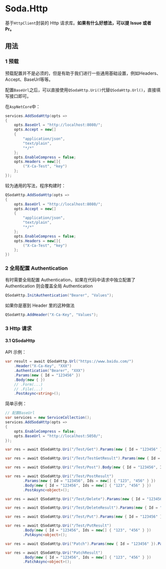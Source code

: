 # Soda.Http

基于`HttpClient`封装的 Http 请求库。**如果有什么好想法，可以提 Issue 或者 Pr。**

## 用法

### 1 预载

预载配置并不是必须的，但是有助于我们进行一些通用基础设置，例如Headers、Accept、BaseUrl等等。

配置`BaseUrl`之后，可以直接使用`QSodaHttp.Uri()`代替`QSodaHttp.Url()`，直接填写接口即可。

在`AspNetCore`中：

```csharp
services.AddSodaHttp(opts =>
{
    opts.BaseUrl = "http://localhost:8080/";
    opts.Accept = new[]
    {
        "application/json",
        "text/plain",
        "*/*"
    };
    opts.EnableCompress = false;
    opts.Headers = new[]{
        ("X-Ca-Test", "key")
    };
});
```

较为通用的写法，程序构建时：

```csharp
QSodaHttp.AddSodaHttp(opts =>
{
    opts.BaseUrl = "http://localhost:8080/";
    opts.Accept = new[]
    {
        "application/json",
        "text/plain",
        "*/*"
    };
    opts.EnableCompress = false;
    opts.Headers = new[]{
        ("X-Ca-Test", "key")
    };
})
```

### 2 全局配置 Authentication

有时需要全局配置 Authentication，如果在代码中请求中独立配置了 Authentication 则会覆盖全局 Authentication

```csharp
QSodaHttp.InitAuthentication("Bearer", "Values");
```

如果你是塞到 Header 里的这种做法

```csharp
QSodaHttp.AddHeader("X-Ca-Key", "Values");
```

### 3 Http 请求

#### 3.1 QSodaHttp

API 示例：

```csharp
var result = await QSodaHttp.Url("https://www.baidu.com/")
    .Header("X-Ca-Key", "XXX")
    .Authentication("Bearer", "XXX")
    .Params(new { Id = "123456" })
    .Body(new { })
    // .Form(...)
    // .File(...)
    .PostAsync<string>();
```

简单示例：

```csharp
// 配置BaseUrl
var services = new ServiceCollection();
services.AddSodaHttp(opts =>
{
    opts.EnableCompress = false;
    opts.BaseUrl = "http://localhost:5050/";
});
```

```csharp
var res = await QSodaHttp.Uri("/Test/Get").Params(new { Id = "123456" }).GetAsync<object>();
```

```csharp
var res = await QSodaHttp.Uri("/Test/TestGetResult").Params(new { Id = "123456", Ids = new[] { "123", "456" } }).GetAsync<object>();
```

```csharp
var res = await QSodaHttp.Uri("/Test/Post").Body(new { Id = "123456", Ids = new[] { "123", "456" } }).PostAsync<object>();
```

```csharp
var res = await QSodaHttp.Uri("/Test/PostResult")
        .Params(new { Id = "123456", Ids = new[] { "123", "456" } })
        .Body(new { Id = "123456", Ids = new[] { "123", "456" } })
        .PostAsync<object>();
```

```csharp
var res = await QSodaHttp.Uri("/Test/Delete").Params(new { Id = "123456" }).DeleteAsync<object>();
```

```csharp
var res = await QSodaHttp.Uri("/Test/DeleteResult").Params(new { Id = "123456", Ids = new[] { "123", "456" } }).DeleteAsync<object>();
```

```csharp
var res = await QSodaHttp.Uri("/Test/Put").Params(new { Id = "123456" }).PutAsync<object>();
```

```csharp
var res = await QSodaHttp.Uri("/Test/PutResult")
        .Body(new { Id = "123456", Ids = new[] { "123", "456" } })
        .PutAsync<object>();
```

```csharp
var res = await QSodaHttp.Uri("Patch").Params(new { Id = "123456" }).PatchAsync<object>();
```

```csharp
var res = await QSodaHttp.Uri("PatchResult")
        .Body(new { Id = "123456", Ids = new[] { "123", "456" } })
        .PatchAsync<object>();
```
